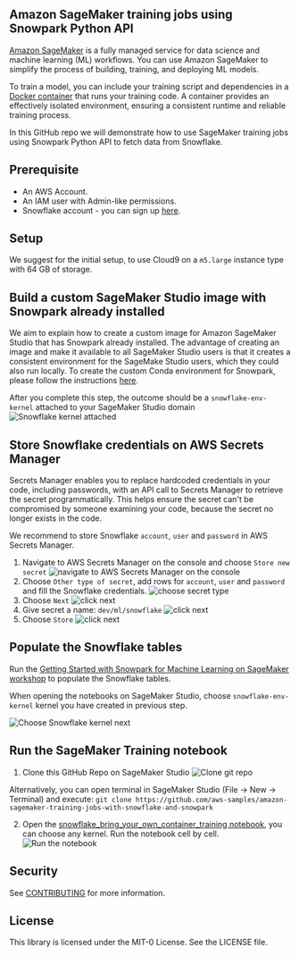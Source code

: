 ## Amazon SageMaker training jobs using Snowpark Python API

[Amazon SageMaker](https://aws.amazon.com/sagemaker/) is a fully managed service for data science and machine learning (ML) workflows. You can use Amazon SageMaker to simplify the process of building, training, and deploying ML models.

To train a model, you can include your training script and dependencies in a [Docker container](https://www.docker.com/resources/what-container) that runs your training code. A container provides an effectively isolated environment, ensuring a consistent runtime and reliable training process.

In this GitHub repo we will demonstrate how to use SageMaker training jobs using Snowpark Python API to fetch data from Snowflake.

## Prerequisite

- An AWS Account.
- An IAM user with Admin-like permissions.
- Snowflake account - you can sign up [here](https://signup.snowflake.com/).

## Setup

We suggest for the initial setup, to use Cloud9 on a `m5.large` instance type with 64 GB of storage.

## Build a custom SageMaker Studio image with Snowpark already installed

We aim to explain how to create a custom image for Amazon SageMaker Studio that has Snowpark already installed. The advantage of creating an image and make it available to all SageMaker Studio users is that it creates a consistent environment for the SageMake Studio users, which they could also run locally.
To create the custom Conda environment for Snowpark, please follow the instructions [here](snowflake-env-kernel-image).

After you complete this step, the outcome should be a `snowflake-env-kernel` attached to your SageMaker Studio domain  
![Snowflake kernel attached](./images/snowflake_kernel_attached_to_studio_domain.png)

## Store Snowflake credentials on AWS Secrets Manager

Secrets Manager enables you to replace hardcoded credentials in your code, including passwords, with an API call to Secrets Manager to retrieve the secret programmatically. This helps ensure the secret can't be compromised by someone examining your code, because the secret no longer exists in the code. 

We recommend to store Snowflake `account`, `user` and `password` in AWS Secrets Manager. 

1. Navigate to AWS Secrets Manager on the console and choose `Store new secret`
![navigate to AWS Secrets Manager on the console](./images/1_store_a_new_secret.png)
2. Choose `Other type of secret`, add rows for `account`, `user` and `password` and fill the Snowflake credentials.
![choose secret type](./images/2_choose_secret_type.png)
3. Choose `Next`
![click next](./images/3_click_next.png)
4. Give secret a name: `dev/ml/snowflake`
![click next](./images/4_give_secret_a_name.png)
5. Choose `Store`
![click next](./images/5_click_store.png)

## Populate the Snowflake tables 

Run the [Getting Started with Snowpark for Machine Learning on SageMaker workshop](https://quickstarts.snowflake.com/guide/getting_started_with_snowpark_for_machine_learning_on_sagemaker/index.html) to populate the Snowflake tables.

When opening the notebooks on SageMaker Studio, choose `snowflake-env-kernel` kernel you have created in previous step.  

![Choose Snowflake kernel next](./images/choose_snowflake_kernel.png)

## Run the SageMaker Training notebook

1. Clone this GitHub Repo on SageMaker Studio
![Clone git repo](./images/clone_git_repo.png)

Alternatively, you can open terminal in SageMaker Studio (File -> New -> Terminal) and execute:
`git clone https://github.com/aws-samples/amazon-sagemaker-training-jobs-with-snowflake-and-snowpark`

2. Open the [snowflake_bring_your_own_container_training notebook](./snowflake_bring_your_own_container_training/snowflake_bring_your_own_container_training.ipynb), you can choose any kernel. Run the notebook cell by cell.   
![Run the notebook](./images/run_the_notebook.png)

## Security

See [CONTRIBUTING](CONTRIBUTING.md#security-issue-notifications) for more information.

## License

This library is licensed under the MIT-0 License. See the LICENSE file.

